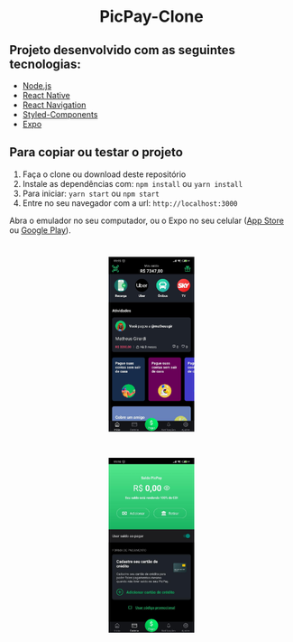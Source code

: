 <h1 align="center">PicPay-Clone</h1>



## Projeto desenvolvido com as seguintes tecnologias:

- [Node.js](https://nodejs.org/en/)
- [React Native](https://facebook.github.io/react-native/)
- [React Navigation](https://reactnavigation.org/blog/2020/02/06/react-navigation-5.0/)
- [Styled-Components](https://styled-components.com/docs)
- [Expo](https://expo.io/)



## Para copiar ou testar o projeto

1. Faça o clone ou download deste repositório
2. Instale as dependências com: `npm install` ou `yarn install`
3. Para iniciar: `yarn start` ou `npm start`
4. Entre no seu navegador com a url: `http://localhost:3000`

Abra o emulador no seu computador, ou o Expo no seu celular ([App Store](https://apps.apple.com/br/app/expo-client/id982107779) ou [Google Play](https://play.google.com/store/apps/details?id=host.exp.exponent&hl=pt_BR)).


<h1 align="center">
<img src="https://raw.githubusercontent.com/matheusgir/PicPay/master/src/images/picpay.jpeg" width="30%" height="30%" />

<h1 align="center">
<img src="https://raw.githubusercontent.com/matheusgir/PicPay/master/src/images/picpay2.jpeg" width="30%" height="30%" />
